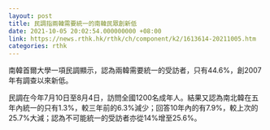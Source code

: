```yaml
---
layout: post
title: 民調指兩韓需要統一的南韓民眾創新低
date: 2021-10-05 20:02:54.000000000 +08:00
link: https://news.rthk.hk/rthk/ch/component/k2/1613614-20211005.htm
categories: rthk
---
```


南韓首爾大學一項民調顯示，認為兩韓需要統一的受訪者，只有44.6%，創2007年有調查以來新低。

民調在今年7月10日至8月4日，訪問全國1200名成年人。結果又認為南北韓在五年內統一的只有1.3%，較三年前的6.3%減少；回答10年內的有7.9%，較上次的25.7%大減；認為不可能統一的受訪者亦從14%增至25.6%。

